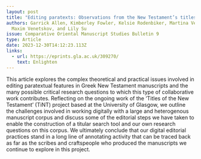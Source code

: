 ```yaml
---
layout: post
title: "Editing paratexts: Observations from the New Testament’s titles"
authors: Garrick Allen, Kimberley Fowler, Kelsie Rodenbiker, Martina Vercesi,
  Maxim Venetskov, and Lily Su
issue: Comparative Oriental Manuscript Studies Bulletin 9
type: Article
date: 2023-12-30T14:12:23.113Z
links:
  - url: https://eprints.gla.ac.uk/309270/
    text: Enlighten
---
```

This article explores the complex theoretical and practical issues involved in editing paratextual features in Greek New Testament manuscripts and the many possible critical research questions to which this type of collaborative work contributes. Reflecting on the ongoing work of the ‘Titles of the New Testament’ (TiNT) project based at the University of Glasgow, we outline the challenges involved in working digitally with a large and heterogenous manuscript corpus and discuss some of the editorial steps we have taken to enable the construction of a titular search tool and our own research questions on this corpus. We ultimately conclude that our digital editorial practices stand in a long line of annotating activity that can be traced back as far as the scribes and craftspeople who produced the manuscripts we continue to explore in this project.